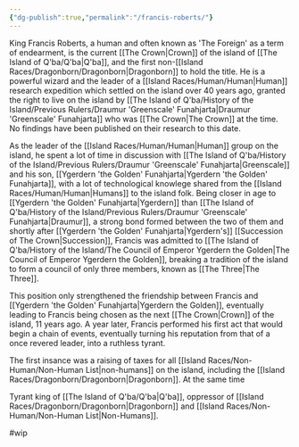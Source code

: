 ```yaml
---
{"dg-publish":true,"permalink":"/francis-roberts/"}
---
```


King Francis Roberts, a human and often known as 'The Foreign' as a term of endearment, is the current [[The Crown\|Crown]] of the island of [[The Island of Q'ba/Q'ba\|Q'ba]], and the first non-[[Island Races/Dragonborn/Dragonborn\|Dragonborn]] to hold the title. He is a powerful wizard and the leader of a [[Island Races/Human/Human\|Human]] research expedition which settled on the island over 40 years ago, granted the right to live on the island by [[The Island of Q'ba/History of the Island/Previous Rulers/Draumur 'Greenscale' Funahjarta\|Draumur 'Greenscale' Funahjarta]] who was [[The Crown\|The Crown]] at the time. No findings have been published on their research to this date.

As the leader of the [[Island Races/Human/Human\|Human]] group on the island, he spent a lot of time in discussion with [[The Island of Q'ba/History of the Island/Previous Rulers/Draumur 'Greenscale' Funahjarta\|Greenscale]] and his son, [[Ygerdern 'the Golden' Funahjarta\|Ygerdern 'the Golden' Funahjarta]], with a lot of technological knowlege shared from the [[Island Races/Human/Human\|Humans]] to the island folk. Being closer in age to [[Ygerdern 'the Golden' Funahjarta\|Ygerdern]] than [[The Island of Q'ba/History of the Island/Previous Rulers/Draumur 'Greenscale' Funahjarta\|Draumur]], a strong bond formed between the two of them and shortly after [[Ygerdern 'the Golden' Funahjarta\|Ygerdern's]] [[Succession of The Crown\|Succession]], Francis was admitted to [[The Island of Q'ba/History of the Island/The Council of Emperor Ygerdern the Golden\|The Council of Emperor Ygerdern the Golden]], breaking a tradition of the island to form a council of only three members, known as [[The Three\|The Three]]. 

This position only strengthened the friendship between Francis and [[Ygerdern 'the Golden' Funahjarta\|Ygerdern the Golden]], eventually leading to Francis being chosen as the next [[The Crown\|Crown]] of the island, 11 years ago. A year later, Francis performed his first act that would begin a chain of events, eventually turning his reputation from that of a once revered leader, into a ruthless tyrant. 

The first insance was a raising of taxes for all [[Island Races/Non-Human/Non-Human List\|non-humans]] on the island, including the [[Island Races/Dragonborn/Dragonborn\|Dragonborn]]. At the same time 


Tyrant king of [[The Island of Q'ba/Q'ba\|Q'ba]], oppressor of [[Island Races/Dragonborn/Dragonborn\|Dragonborn]] and [[Island Races/Non-Human/Non-Human List\|Non-Humans]].

#wip 
